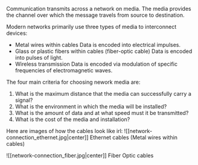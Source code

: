 Communication transmits across a network on media. The media provides the channel over which the message travels from source to destination.

Modern networks primarily use three types of media to interconnect devices:
-   Metal wires within cables
Data is encoded into electrical impulses.
-   Glass or plastic fibers within cables (fiber-optic cable)
Data is encoded into pulses of light.
-  Wireless transmission 
Data is encoded via modulation of specific frequencies of electromagnetic waves.

The four main criteria for choosing nework media are:
1. What is the maximum distance that the media can successfully carry a signal?
2. What is the environment in which the media will be installed?
3. What is the amount of data and at what speed must it be transmitted?
4. What is the cost of the media and installation?


Here are images of how the cables look like irl:
![[network-connection_ethernet.jpg|center]]
Ethernet cables (Metal wires within cables)

![[network-connection_fiber.jpg|center]]
Fiber Optic cables
